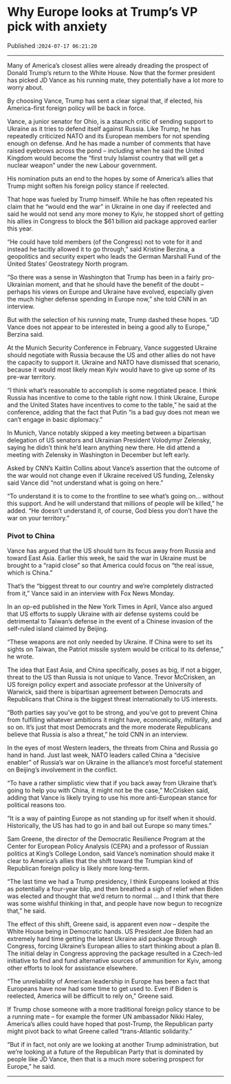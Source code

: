 # Why Europe looks at Trump’s VP pick with anxiety

Published :`2024-07-17 06:21:20`

---

Many of America’s closest allies were already dreading the prospect of Donald Trump’s return to the White House. Now that the former president has picked JD Vance as his running mate, they potentially have a lot more to worry about.

By choosing Vance, Trump has sent a clear signal that, if elected, his America-first foreign policy will be back in force.

Vance, a junior senator for Ohio, is a staunch critic of sending support to Ukraine as it tries to defend itself against Russia. Like Trump, he has repeatedly criticized NATO and its European members for not spending enough on defense. And he has made a number of comments that have raised eyebrows across the pond – including when he said the United Kingdom would become the “first truly Islamist country that will get a nuclear weapon” under the new Labour government.

His nomination puts an end to the hopes by some of America’s allies that Trump might soften his foreign policy stance if reelected.

That hope was fueled by Trump himself. While he has often repeated his claim that he “would end the war” in Ukraine in one day if reelected and said he would not send any more money to Kyiv, he stopped short of getting his allies in Congress to block the $61 billion aid package approved earlier this year.

“He could have told members (of the Congress) not to vote for it and instead he tacitly allowed it to go through,” said Kristine Berzina, a geopolitics and security expert who leads the German Marshall Fund of the United States’ Geostrategy North program.

“So there was a sense in Washington that Trump has been in a fairly pro-Ukrainian moment, and that he should have the benefit of the doubt – perhaps his views on Europe and Ukraine have evolved, especially given the much higher defense spending in Europe now,” she told CNN in an interview.

But with the selection of his running mate, Trump dashed these hopes. “JD Vance does not appear to be interested in being a good ally to Europe,” Berzina said.

At the Munich Security Conference in February, Vance suggested Ukraine should negotiate with Russia because the US and other allies do not have the capacity to support it. Ukraine and NATO have dismissed that scenario, because it would most likely mean Kyiv would have to give up some of its pre-war territory.

“I think what’s reasonable to accomplish is some negotiated peace. I think Russia has incentive to come to the table right now. I think Ukraine, Europe and the United States have incentives to come to the table,” he said at the conference, adding that the fact that Putin “is a bad guy does not mean we can’t engage in basic diplomacy.”

In Munich, Vance notably skipped a key meeting between a bipartisan delegation of US senators and Ukrainian President Volodymyr Zelensky, saying he didn’t think he’d learn anything new there. He did attend a meeting with Zelensky in Washington in December but left early.

Asked by CNN’s Kaitlin Collins about Vance’s assertion that the outcome of the war would not change even if Ukraine received US funding, Zelensky said Vance did “not understand what is going on here.”

“To understand it is to come to the frontline to see what’s going on… without this support. And he will understand that millions of people will be killed,” he added. “He doesn’t understand it, of course, God bless you don’t have the war on your territory.”

### Pivot to China

Vance has argued that the US should turn its focus away from Russia and toward East Asia. Earlier this week, he said the war in Ukraine must be brought to a “rapid close” so that America could focus on “the real issue, which is China.”

That’s the “biggest threat to our country and we’re completely distracted from it,” Vance said in an interview with Fox News Monday.

In an op-ed published in the New York Times in April, Vance also argued that US efforts to supply Ukraine with air defense systems could be detrimental to Taiwan’s defense in the event of a Chinese invasion of the self-ruled island claimed by Beijing.

“These weapons are not only needed by Ukraine. If China were to set its sights on Taiwan, the Patriot missile system would be critical to its defense,” he wrote.

The idea that East Asia, and China specifically, poses as big, if not a bigger, threat to the US than Russia is not unique to Vance. Trevor McCrisken, an US foreign policy expert and associate professor at the University of Warwick, said there is bipartisan agreement between Democrats and Republicans that China is the biggest threat internationally to US interests.

“Both parties say you’ve got to be strong, and you’ve got to prevent China from fulfilling whatever ambitions it might have, economically, militarily, and so on. It’s just that most Democrats and the more moderate Republicans believe that Russia is also a threat,” he told CNN in an interview.

In the eyes of most Western leaders, the threats from China and Russia go hand in hand. Just last week, NATO leaders called China a “decisive enabler” of Russia’s war on Ukraine in the alliance’s most forceful statement on Beijing’s involvement in the conflict.

“To have a rather simplistic view that if you back away from Ukraine that’s going to help you with China, it might not be the case,” McCrisken said, adding that Vance is likely trying to use his more anti-European stance for political reasons too.

“It is a way of painting Europe as not standing up for itself when it should. Historically, the US has had to go in and bail out Europe so many times.”

Sam Greene, the director of the Democratic Resilience Program at the Center for European Policy Analysis (CEPA) and a professor of Russian politics at King’s College London, said Vance’s nomination should make it clear to America’s allies that the shift toward the Trumpian kind of Republican foreign policy is likely more long-term.

“The last time we had a Trump presidency, I think Europeans looked at this as potentially a four-year blip, and then breathed a sigh of relief when Biden was elected and thought that we’d return to normal … and I think that there was some wishful thinking in that, and people have now begun to recognize that,” he said.

The effect of this shift, Greene said, is apparent even now – despite the White House being in Democratic hands. US President Joe Biden had an extremely hard time getting the latest Ukraine aid package through Congress, forcing Ukraine’s European allies to start thinking about a plan B. The initial delay in Congress approving the package resulted in a Czech-led initiative to find and fund alternative sources of ammunition for Kyiv, among other efforts to look for assistance elsewhere.

“The unreliability of American leadership in Europe has been a fact that Europeans have now had some time to get used to. Even if Biden is reelected, America will be difficult to rely on,” Greene said.

If Trump chose someone with a more traditional foreign policy stance to be a running mate – for example the former UN ambassador Nikki Haley, America’s allies could have hoped that post-Trump, the Republican party might pivot back to what Greene called “trans-Atlantic solidarity.”

“But if in fact, not only are we looking at another Trump administration, but we’re looking at a future of the Republican Party that is dominated by people like JD Vance, then that is a much more sobering prospect for Europe,” he said.

---

